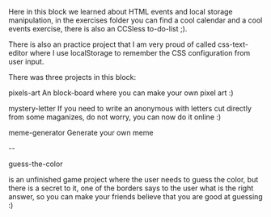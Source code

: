 Here in this block we learned about HTML events and local storage manipulation, in the exercises folder you can find a cool calendar and a cool events exercise, there is also an CCSless to-do-list ;). 

There is also an practice project that I am very proud of called css-text-editor where I use localStorage to remember the CSS configuration from user input.

There was three projects in this block: 

pixels-art
An block-board where you can make your own pixel art :)

mystery-letter
If you need to write an anonymous with letters cut directly from some maganizes, do not worry, you can now do it online :)

meme-generator
Generate your own meme

--

guess-the-color

is an unfinished game project where the user needs to guess the color, but there is a secret to it, one of the borders says to the user what is the right answer, so you can make your friends believe that you are good at guessing :)

